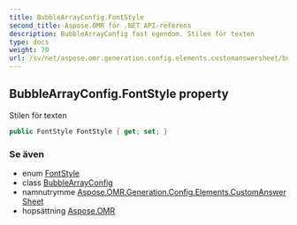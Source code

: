 ```yaml
---
title: BubbleArrayConfig.FontStyle
second_title: Aspose.OMR för .NET API-referens
description: BubbleArrayConfig fast egendom. Stilen för texten
type: docs
weight: 70
url: /sv/net/aspose.omr.generation.config.elements.customanswersheet/bubblearrayconfig/fontstyle/
---
```

## BubbleArrayConfig.FontStyle property

Stilen för texten

```csharp
public FontStyle FontStyle { get; set; }
```

### Se även

* enum [FontStyle](../../../aspose.omr.generation/fontstyle/)
* class [BubbleArrayConfig](../)
* namnutrymme [Aspose.OMR.Generation.Config.Elements.CustomAnswerSheet](../../bubblearrayconfig/)
* hopsättning [Aspose.OMR](../../../)


